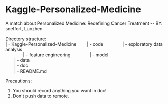 # Kaggle-Personalized-Medicine
A match about Personalized Medicine: Redefining Cancer Treatment -- BY: sneffort, Luozhen

Directory structure:  
| - Kaggle-Personalized-Medicine
&ensp;&ensp;&ensp;&ensp;| - code
&ensp;&ensp;&ensp;&ensp;&ensp;&ensp;&ensp;&ensp;| - exploratory data analysis  
&ensp;&ensp;&ensp;&ensp;&ensp;&ensp;&ensp;&ensp;| - feature engineering 
&ensp;&ensp;&ensp;&ensp;&ensp;&ensp;&ensp;&ensp;| - model  
&ensp;&ensp;&ensp;&ensp;| - data  
&ensp;&ensp;&ensp;&ensp;| - doc  
&ensp;&ensp;&ensp;&ensp;| - README.md  

Precautions:
1. You should record anything you want in doc!
2. Don't push data to remote.
